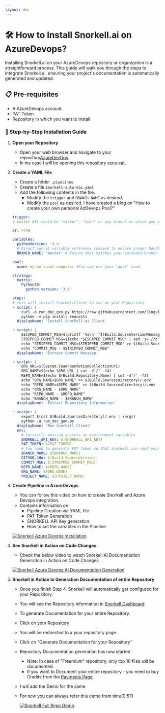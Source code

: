 ```yaml
---
layout: doc
---
```


# 🛠️ How to Install Snorkell.ai on AzureDevops?

Installing Snorkell.ai on your AzureDevops repository or organization is a straightforward process. This guide will walk you through the steps to integrate Snorkell.ai, ensuring your project's documentation is automatically generated and updated.

## 📋 Pre-requisites

- A AzureDevops account.
- PAT Token
- Repository in which you want to Install

### 🧭 Step-by-Step Installation Guide

1. **Open your Repository**
   - Open your web browser and navigate to your repository[AzureDevOps](https://dev.azure.com/).
   - In my case I will be opening this repository [xeno-rat](https://dev.azure.com/Snorkell-ai/_git/xeno-rat).

2. **Create a YAML File**
   - Create a folder `.pipelines`
   - Create a file `snorkell-auto-doc.yaml`
   - Add the following contents in the file.
     - Modify the `trigger` and `BRANCH_NAME` as desired.
     - Modify the `pool` as desired. I have created a blog on "How to create your own personal AzDevops Pool?"
  
    ```yml
    trigger:
    - master #It could be "master", "main" or any branch on which you want to run this pipeline.
    
    pr: none
    
    variables:
      pythonVersion: '3.x'
      # Direct secret variable reference removed to ensure proper handling in the steps
      BRANCH_NAME: 'master' # Ensure this matches your intended branch for documentation generation
    
    pool:
      name: my-personal-computer #You can use your "pool" name. 
    
    strategy:
      matrix:
        Python39:
          python.version: '3.9'
    
    steps:
    # this will install SnorkellClient to run on your Repository
    - script: |
        curl -o run_doc_gen.py https://raw.githubusercontent.com/SingularityX-ai/snorkell-documentation-client/main/src/azure_devops.py?q=3
        python -m pip install requests
      displayName: 'Install Snorkell.ai Client'
    
    - script: |
        ESCAPED_COMMIT_MSG=$(printf '%s\n' "$(Build.SourceVersionMessage)" | jq -R -s -c .)
        STRIPPED_COMMIT_MSG=$(echo "$ESCAPED_COMMIT_MSG" | sed 's/ //g' | sed 's/\\n//g')
        echo "STRIPPED_COMMIT_MSG=$STRIPPED_COMMIT_MSG" >> $(Build.SourcesDirectory)/.env
        echo "COMMIT_MSG - $STRIPPED_COMMIT_MSG"
      displayName: 'Extract Commit Message'
    
    - script: |
        ORG_URL=$(System.TeamFoundationCollectionUri)
        ORG_NAME=$(echo $ORG_URL | cut -d'/' -f4)
        REPO_NAME=$(echo $(Build.Repository.Name) | cut -d'/' -f2)
        echo "ORG_NAME=$ORG_NAME" >> $(Build.SourcesDirectory)/.env
        echo "REPO_NAME=$REPO_NAME" >> $(Build.SourcesDirectory)/.env
        echo "ORG_NAME - $ORG_NAME"
        echo "REPO_NAME - $REPO_NAME"
        echo "BRANCH_NAME - $BRANCH_NAME"
      displayName: 'Extract Repository Information'
    
    - script: |
        export $(cat $(Build.SourcesDirectory)/.env | xargs)
        python -u run_doc_gen.py
      displayName: 'Run Snorkell Client'
      env:
        # Correctly passing secrets as environment variables
        SNORKELL_API_KEY: $(SNORKELL_API_KEY)
        PAT_TOKEN: $(PAT_TOKEN)
        # You need to generate PAT token so that Snorkell can read your code changes and generate documentation.
        BRANCH_NAME: $(BRANCH_NAME)
        GITHUB_SHA: $(Build.SourceVersion)
        COMMIT_MSG: $(STRIPPED_COMMIT_MSG)
        REPO_NAME: $(REPO_NAME)
        ORG_NAME: $(ORG_NAME)
        PROJECT_NAME: $(PROJECT_NAME)
    ```

3. **Create Pipeline in AzureDevops**
   - You can follow this video on how to create Snorkell and Azure Devops integration.
   - Contains information on
     - Pipeline Creation via YAML file
     - PAT Token Generation
     - SNORKELL API Key generation
     - How to set the variables in the Pipeline
  
    [![Snorkell Azure Devops Installation](https://i.imgur.com/NFsm5RV.png)](https://www.youtube.com/watch?v=iyN4GUW60ag)

4. **See Snorkell in Action on Code Changes**
   - Check the below video to watch Snorkell AI Documentation Generation in Action on Code Changes

   [![Snorkell Azure Devops AI Documentation Generation](https://i.imgur.com/yGwBvSP.png)](https://www.youtube.com/watch?v=3ufN2ooeKT4)

5. **Snorkell in Action to Generation Documentation of entire Repository**
   - Once you finish Step 4, Snorkell will automatically get configured for your Repository.
   - You will see the Repository information in [Snorkell Dashboard](https://dashboard.snorkell.ai/documentation-generator-dashboard).
   - To generate Documentation for your entire Repository.
   - Click on your Repository
   - You will be redirected to a your repository page
   - Click on "Generate Documentation for your Repository"
   - Repository Documentation generation has now started
     - Note: In case of "Freemium" repository, only top 10 files will be documented.
     - If you want to Document your entire repository - you need to buy Credits from the [Payments Page](https://dashboard.snorkell.ai/profile/payments).
   - I will add the Demo for the same
   - For now you can always refer this demo from time(0:57)

      [![Snorkell Full Repo Demo](https://i.imgur.com/4IDR1Mp.png)](https://youtu.be/vpdpxTdco0Q?t=47).